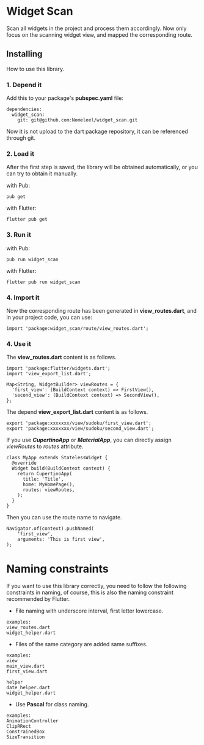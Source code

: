 # Widget Scan
Scan all widgets in the project and process them accordingly.
Now only focus on the scanning widget view, and mapped the corresponding route.

## Installing

How to use this library.

### 1. Depend it

Add this to your package's **pubspec.yaml** file:

```
dependencies:
  widget_scan:
    git: git@github.com:Nomeleel/widget_scan.git
```

Now it is not upload to the dart package repository, it can be referenced through git.

### 2. Load it

After the first step is saved, the library will be obtained automatically, or you can try to obtain it manually.

with Pub:

```
pub get
```

with Flutter:

```
flutter pub get
```

### 3. Run it

with Pub:

```
pub run widget_scan
```

with Flutter:

```
flutter pub run widget_scan
```

### 4. Import it

Now the corresponding route has been generated in **view_routes.dart**, and in your project code, you can use:

```
import 'package:widget_scan/route/view_routes.dart';
```

### 4. Use it

The **view_routes.dart** content is as follows.

```
import 'package:flutter/widgets.dart';
import 'view_export_list.dart';

Map<String, WidgetBuilder> viewRoutes = {
  'first_view': (BuildContext context) => FirstView(),
  'second_view': (BuildContext context) => SecondView(),
};
```

The depend **view_export_list.dart** content is as follows.

```
export 'package:xxxxxxx/view/sudoku/first_view.dart';
export 'package:xxxxxxx/view/sudoku/second_view.dart';
```

If you use ***CupertinoApp*** or ***MaterialApp***, you can directly assign *viewRoutes* to *routes* attribute.

```
class MyApp extends StatelessWidget {
  @override
  Widget build(BuildContext context) {
    return CupertinoApp(
      title: 'Title',
      home: MyHomePage(),
      routes: viewRoutes,
    );
  }
}
```

Then you can use the route name to navigate.

```
Navigator.of(context).pushNamed(
    'first_view', 
    arguments: 'This is first view',
);
```

# Naming constraints

If you want to use this library correctly, you need to follow the following constraints in naming, of course, this is also the naming constraint recommended by Flutter.

+ File naming with underscore interval, first letter lowercase.

```
examples:
view_routes.dart
widget_helper.dart
```

+ Files of the same category are added same suffixes.

```
examples:
view
main_view.dart
first_view.dart

helper
date_helper.dart
widget_helper.dart
```

+ Use **Pascal** for class naming.

```
examples:
AnimationController
ClipRRect
ConstrainedBox
SizeTransition
```